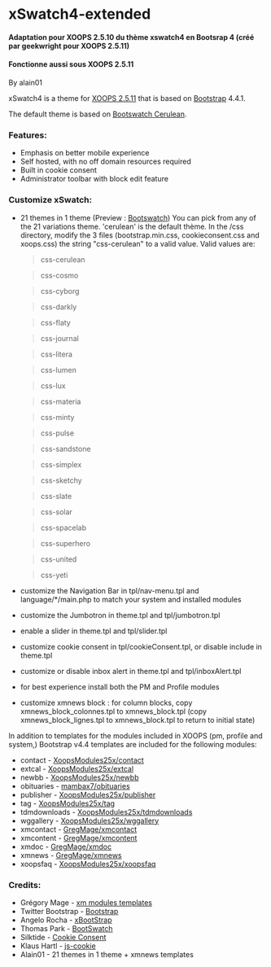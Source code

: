 # xSwatch4-extended


#### Adaptation pour XOOPS 2.5.10 du thème xswatch4 en Bootsrap 4 (créé par geekwright pour XOOPS 2.5.11)
#### Fonctionne aussi sous XOOPS 2.5.11
By alain01


xSwatch4 is a theme for [XOOPS 2.5.11](https://xoops.org) that is based on [Bootstrap](https://getbootstrap.com) 4.4.1.

The default theme is based on [Bootswatch Cerulean](https://bootswatch.com/cerulean/).

### Features:

- Emphasis on better mobile experience
- Self hosted, with no off domain resources required
- Built in cookie consent
- Administrator toolbar with block edit feature

### Customize xSwatch:

- 21 themes in 1 theme (Preview : [Bootswatch](https://bootswatch.com/))
  You can pick from any of the 21 variations theme. 'cerulean' is the default thème.
  In the /css directory, modify the 3 files (bootstrap.min.css, cookieconsent.css and xoops.css) the string "css-cerulean" to a valid value.
  Valid values are:
  > css-cerulean
  
  > css-cosmo
  
  > css-cyborg
  
  > css-darkly
  
  > css-flaty
  
  > css-journal
  
  > css-litera
  
  > css-lumen
  
  > css-lux
  
  > css-materia
  
  > css-minty
  
  > css-pulse
  
  > css-sandstone
  
  > css-simplex
  
  > css-sketchy
  
  > css-slate
  
  > css-solar
  
  > css-spacelab
  
  > css-superhero
  
  > css-united
  
  > css-yeti
- customize the Navigation Bar in tpl/nav-menu.tpl and language/*/main.php to match your system and installed modules
- customize the Jumbotron in theme.tpl and tpl/jumbotron.tpl
- enable a slider in theme.tpl and tpl/slider.tpl
- customize cookie consent in tpl/cookieConsent.tpl, or disable include in theme.tpl
- customize or disable inbox alert in theme.tpl and tpl/inboxAlert.tpl
- for best experience install both the PM and Profile modules
- customize xmnews block : for column blocks, copy xmnews_block_colonnes.tpl to xmnews_block.tpl (copy xmnews_block_lignes.tpl to xmnews_block.tpl to return to initial state)

In addition to templates for the modules included in XOOPS (pm, profile and system,) Bootstrap v4.4 templates are included for the following modules:

- contact - [XoopsModules25x/contact](https://github.com/XoopsModules25x/contact)
- extcal - [XoopsModules25x/extcal](https://github.com/XoopsModules25x/extcal)
- newbb - [XoopsModules25x/newbb](https://github.com/XoopsModules25x/newbb)
- obituaries - [mambax7/obituaries](https://github.com/mambax7/obituaries)
- publisher - [XoopsModules25x/publisher](https://github.com/XoopsModules25x/publisher)
- tag - [XoopsModules25x/tag](https://github.com/XoopsModules25x/tag)
- tdmdownloads - [XoopsModules25x/tdmdownloads](https://github.com/XoopsModules25x/tdmdownloads)
- wggallery - [XoopsModules25x/wggallery](https://github.com/XoopsModules25x/wggallery)
- xmcontact - [GregMage/xmcontact](https://github.com/GregMage/xmcontact)
- xmcontent - [GregMage/xmcontent](https://github.com/GregMage/xmcontent)
- xmdoc - [GregMage/xmdoc](https://github.com/GregMage/xmdoc)
- xmnews - [GregMage/xmnews](https://github.com/GregMage/xmnews)
- xoopsfaq - [XoopsModules25x/xoopsfaq](https://github.com/XoopsModules25x/xoopsfaq)


### Credits:

- Grégory Mage - [xm modules templates](https://github.com/GregMage)
- Twitter Bootstrap - [Bootstrap](https://getbootstrap.com)
- Angelo Rocha - [xBootStrap](https://github.com/angelorocha/xbootstrap)
- Thomas Park - [BootSwatch](https://bootswatch.com/)
- Silktide - [Cookie Consent](https://silktide.com/tools/cookie-consent/)
- Klaus Hartl - [js-cookie](https://github.com/js-cookie/js-cookie)
- Alain01 - 21 themes in 1 theme + xmnews templates
